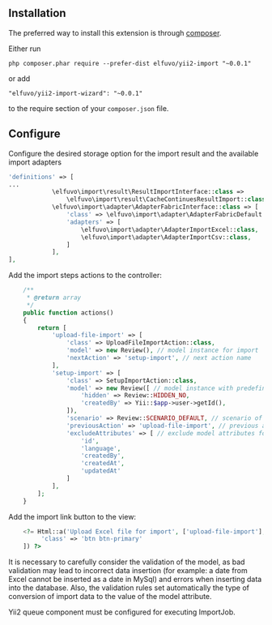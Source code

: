 Installation
------------

The preferred way to install this extension is through [composer](http://getcomposer.org/download/).

Either run

```
php composer.phar require --prefer-dist elfuvo/yii2-import "~0.0.1"
```

or add

```
"elfuvo/yii2-import-wizard": "~0.0.1"
```

to the require section of your `composer.json` file.

Configure
---------

Configure the desired storage option for the import result and the available import adapters

```php
'definitions' => [
...
            \elfuvo\import\result\ResultImportInterface::class =>
                \elfuvo\import\result\CacheContinuesResultImport::class,
            \elfuvo\import\adapter\AdapterFabricInterface::class => [
                'class' => \elfuvo\import\adapter\AdapterFabricDefault::class,
                'adapters' => [
                    \elfuvo\import\adapter\AdapterImportExcel::class,
                    \elfuvo\import\adapter\AdapterImportCsv::class,
                ]
            ],    
],
```

Add the import steps actions to the controller:

```php
    /**
     * @return array
     */
    public function actions()
    {
        return [
            'upload-file-import' => [
                'class' => UploadFileImportAction::class,
                'model' => new Review(), // model instance for import
                'nextAction' => 'setup-import', // next action name
            ],
            'setup-import' => [
                'class' => SetupImportAction::class,
                'model' => new Review([ // model instance with predefined attribute values. It will be cloned in import service.
                    'hidden' => Review::HIDDEN_NO,
                    'createdBy' => Yii::$app->user->getId(),
                ]),
                'scenario' => Review::SCENARIO_DEFAULT, // scenario of model validation when saving model from import
                'previousAction' => 'upload-file-import', // previous action name
                'excludeAttributes' => [ // exclude model attributes for building import map
                    'id',
                    'language',
                    'createdBy',
                    'createdAt',
                    'updatedAt'
                ]
            ],
        ];
    }
```

Add the import link button to the view:

```php
    <?= Html::a('Upload Excel file for import', ['upload-file-import'], [
         'class' => 'btn btn-primary'
    ]) ?>
```


It is necessary to carefully consider the validation of the model, 
as bad validation may lead to incorrect data insertion 
(for example: a date from Excel cannot be inserted as a date in MySql) and errors when inserting data into the database.
Also, the validation rules set automatically the type of conversion of import data to the value of the model attribute.

Yii2 queue component must be configured for executing ImportJob.

